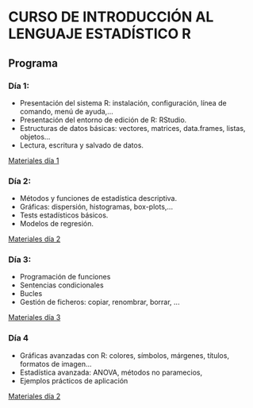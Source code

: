 CURSO DE INTRODUCCIÓN AL LENGUAJE ESTADÍSTICO R
=================================================

Programa
--------

### Día 1:
- Presentación del sistema R: instalación, configuración, línea de comando, menú de ayuda,... 
- Presentación del entorno de edición de R: RStudio. 
- Estructuras de datos básicas: vectores, matrices, data.frames, listas, objetos...
- Lectura, escritura y salvado de datos.

[Materiales día 1](materiales/intro_r_materiales_1.zip)


### Día 2: 
- Métodos y funciones de estadística descriptiva.
- Gráficas: dispersión, histogramas, box-plots,...
- Tests estadísticos básicos.
- Modelos de regresión.

[Materiales día 2](materiales/intro_r_materiales_2.zip)

### Día 3:
- Programación de funciones
- Sentencias condicionales
- Bucles 
- Gestión de ficheros: copiar, renombrar, borrar, ...

[Materiales día 3](materiales/intro_r_materiales_3.zip)

### Día 4
- Gráficas avanzadas con R: colores, símbolos, márgenes, títulos, formatos de imagen...
- Estadística avanzada: ANOVA, métodos no paramecios, 
- Ejemplos prácticos de aplicación

[Materiales día 2](materiales/intro_r_materiales_2.zip)

